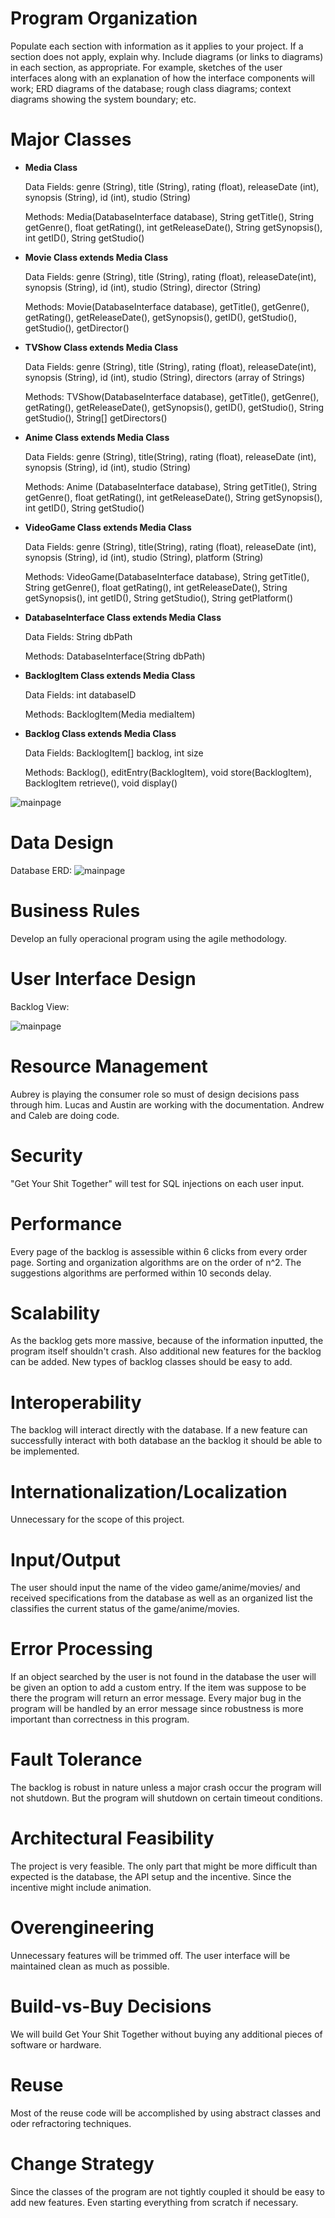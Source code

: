 # Program Organization

Populate each section with information as it applies to your project. If a section does not apply, explain why. Include diagrams (or links to diagrams) in each section, as appropriate. For example, sketches of the user interfaces along with an explanation of how the interface components will work; ERD diagrams of the database; rough class diagrams; context diagrams showing the system boundary; etc.

# Major Classes

* **Media Class**
    
    Data Fields: genre (String), title (String), rating (float), releaseDate (int), synopsis (String), id (int), studio (String)
    
    Methods: Media(DatabaseInterface database), String getTitle(), String getGenre(), float getRating(), int getReleaseDate(), String       getSynopsis(), int getID(), String getStudio()
   
* **Movie Class extends Media Class**
    
    Data Fields: genre (String), title (String), rating (float), releaseDate(int), synopsis (String), id (int), studio (String),             director (String)
    
    Methods: Movie(DatabaseInterface database), getTitle(), getGenre(), getRating(), getReleaseDate(), getSynopsis(), getID(),               getStudio(),  getStudio(), getDirector()
    
* **TVShow Class extends Media Class**
    
    Data Fields: genre (String), title (String), rating (float), releaseDate(int), synopsis (String), id (int), studio (String),             directors (array of Strings)
    
    Methods: TVShow(DatabaseInterface database), getTitle(), getGenre(), getRating(), getReleaseDate(), getSynopsis(), getID(),             getStudio(), String getStudio(), String[] getDirectors()
    
* **Anime Class extends Media Class**
    
    Data Fields:  genre (String), title(String), rating (float), releaseDate (int), synopsis (String), id (int), studio (String)
    
    Methods: Anime (DatabaseInterface database), String getTitle(), String getGenre(), float getRating(), int getReleaseDate(), String       getSynopsis(), int getID(), String getStudio()
    
* **VideoGame Class extends Media Class**
    
    Data Fields: genre (String), title(String), rating (float), releaseDate (int), synopsis (String), id (int), studio (String),             platform (String)
    
    Methods: VideoGame(DatabaseInterface database), String getTitle(), String getGenre(), float getRating(), int getReleaseDate(),           String getSynopsis(), int getID(), String getStudio(), String getPlatform()
   

* **DatabaseInterface Class extends Media Class**
    
    Data Fields: String dbPath
    
    Methods: DatabaseInterface(String dbPath)
    
* **BacklogItem Class extends Media Class**
    
    Data Fields: int databaseID
    
    Methods: BacklogItem(Media mediaItem)
    
* **Backlog Class extends Media Class**
    
    Data Fields: BacklogItem[] backlog, int size
    
    Methods: Backlog(), editEntry(BacklogItem), void store(BacklogItem), BacklogItem 
    retrieve(), void display()


![mainpage](https://i.imgur.com/0UnzRLR.png)

# Data Design
Database ERD: ![mainpage](https://i.imgur.com/wFDEXKv.jpg)
# Business Rules
Develop an fully operacional program using the agile methodology.

# User Interface Design
Backlog View:

![mainpage](https://i.imgur.com/Wko9SKa.png)


# Resource Management
Aubrey is playing the consumer role so must of design decisions pass through him. Lucas and Austin are working with the documentation. Andrew and Caleb are doing code. 

# Security
"Get Your Shit Together" will test for SQL injections on each user input.

# Performance
Every page of the backlog is assessible within 6 clicks from every order page. Sorting and organization algorithms are on the order of n^2. The suggestions algorithms are performed within 10 seconds delay. 

# Scalability
  As the backlog gets more massive, because of the information inputted, the program itself shouldn't crash. Also additional new features for the backlog can be added. New types of backlog classes should be easy to add.        
# Interoperability
  The backlog will interact directly with the database. If a new feature can successfully interact with both database an the backlog it should be able to be implemented.


# Internationalization/Localization
Unnecessary for the scope of this project.

# Input/Output
The user should input the name of the video game/anime/movies/ and received specifications from the database as well as an organized list the classifies the current status of the game/anime/movies.   

# Error Processing
If an object searched by the user is not found in the database the user will be given an option to add a custom entry. If the item was suppose to be there the program will return an error message. Every major bug in the program will be handled by an error message since robustness is more important than correctness in this program.   
# Fault Tolerance
The backlog is robust in nature unless a major crash occur the program will not shutdown. But the program will shutdown on certain timeout conditions.

# Architectural Feasibility
The project is very feasible. The only part that might be more difficult than expected is the database, the API setup and the incentive. Since the incentive might include animation.

# Overengineering
Unnecessary features will be trimmed off. The user interface will be maintained clean as much as possible.   

# Build-vs-Buy Decisions
We will build Get Your Shit Together without buying any additional pieces of software or hardware.

# Reuse
Most of the reuse code will be accomplished by using abstract classes and oder refractoring techniques. 

# Change Strategy
Since the classes of the program are not tightly coupled it should be easy to add new features. Even starting everything from scratch if necessary.    

